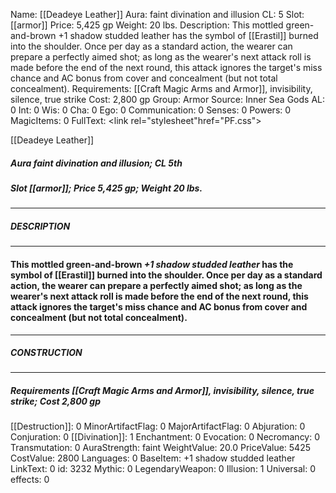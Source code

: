 Name: [[Deadeye Leather]]
Aura: faint divination and illusion
CL: 5
Slot: [[armor]]
Price: 5,425 gp
Weight: 20 lbs.
Description: This mottled green-and-brown +1 shadow studded leather has the symbol of [[Erastil]] burned into the shoulder. Once per day as a standard action, the wearer can prepare a perfectly aimed shot; as long as the wearer's next attack roll is made before the end of the next round, this attack ignores the target's miss chance and AC bonus from cover and concealment (but not total concealment).
Requirements: [[Craft Magic Arms and Armor]], invisibility, silence, true strike
Cost: 2,800 gp
Group: Armor
Source: Inner Sea Gods
AL: 0
Int: 0
Wis: 0
Cha: 0
Ego: 0
Communication: 0
Senses: 0
Powers: 0
MagicItems: 0
FullText: <link rel="stylesheet"href="PF.css"><div class="heading"><p class="alignleft">[[Deadeye Leather]]</p><div style="clear: both;"></div></div><div><h5><b>Aura </b>faint divination and illusion; <b>CL </b>5th</h5><h5><b>Slot </b>[[armor]]; <b>Price </b>5,425 gp; <b>Weight </b>20 lbs.</h5></div><hr/><div><h5><b>DESCRIPTION</b></h5></div><hr/><div><h4><p>This mottled green-and-brown <i>+1 shadow studded leather</i> has the symbol of [[Erastil]] burned into the shoulder. Once per day as a standard action, the wearer can prepare a perfectly aimed shot; as long as the wearer's next attack roll is made before the end of the next round, this attack ignores the target's miss chance and AC bonus from cover and concealment (but not total concealment).</p></h4></div><hr/><div><h5><b>CONSTRUCTION</b></h5></div><hr/><div><h5><b>Requirements </b>[[Craft Magic Arms and Armor]], <i>invisibility</i>, <i>silence</i>, <i>true strike</i>; <b>Cost </b>2,800 gp</h5></div>
[[Destruction]]: 0
MinorArtifactFlag: 0
MajorArtifactFlag: 0
Abjuration: 0
Conjuration: 0
[[Divination]]: 1
Enchantment: 0
Evocation: 0
Necromancy: 0
Transmutation: 0
AuraStrength: faint
WeightValue: 20.0
PriceValue: 5425
CostValue: 2800
Languages: 0
BaseItem: +1 shadow studded leather
LinkText: 0
id: 3232
Mythic: 0
LegendaryWeapon: 0
Illusion: 1
Universal: 0
effects: 0
